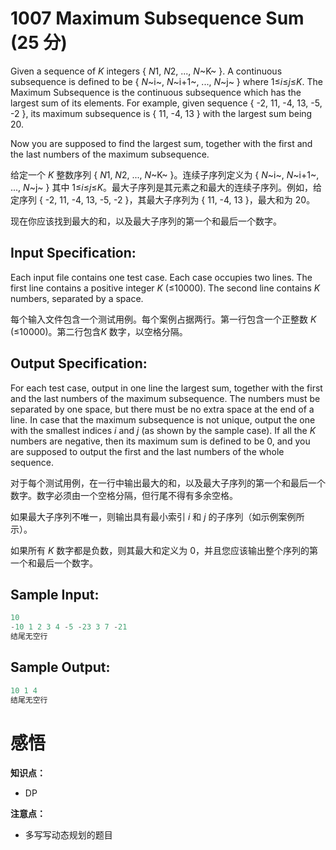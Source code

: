 # 1007 Maximum Subsequence Sum (25 分)

Given a sequence of *K* integers { *N*1, *N*2, ..., *N*~K~ }. A continuous subsequence is defined to be { *N*~i~, *N*~i+1~, ..., *N*~j~ } where 1≤*i*≤*j*≤*K*. The Maximum Subsequence is the continuous subsequence which has the largest sum of its elements. For example, given sequence { -2, 11, -4, 13, -5, -2 }, its maximum subsequence is { 11, -4, 13 } with the largest sum being 20.

Now you are supposed to find the largest sum, together with the first and the last numbers of the maximum subsequence.

给定一个 *K* 整数序列 { *N*1, *N*2, ..., *N*~K~ }。连续子序列定义为  { *N*~i~, *N*~i+1~, ..., *N*~j~ } 其中 1≤*i*≤*j*≤*K*。最大子序列是其元素之和最大的连续子序列。例如，给定序列 { -2, 11, -4, 13, -5, -2 }，其最大子序列为 { 11, -4, 13 }，最大和为 20。

现在你应该找到最大的和，以及最大子序列的第一个和最后一个数字。

## Input Specification:

Each input file contains one test case. Each case occupies two lines. The first line contains a positive integer *K* (≤10000). The second line contains *K* numbers, separated by a space.

每个输入文件包含一个测试用例。每个案例占据两行。第一行包含一个正整数 *K* (≤10000)。第二行包含*K* 数字，以空格分隔。

## Output Specification:

For each test case, output in one line the largest sum, together with the first and the last numbers of the maximum subsequence. The numbers must be separated by one space, but there must be no extra space at the end of a line. In case that the maximum subsequence is not unique, output the one with the smallest indices *i* and *j* (as shown by the sample case). If all the *K* numbers are negative, then its maximum sum is defined to be 0, and you are supposed to output the first and the last numbers of the whole sequence.

对于每个测试用例，在一行中输出最大的和，以及最大子序列的第一个和最后一个数字。数字必须由一个空格分隔，但行尾不得有多余空格。

如果最大子序列不唯一，则输出具有最小索引 *i* 和 *j* 的子序列（如示例案例所示）。

如果所有 *K* 数字都是负数，则其最大和定义为 0，并且您应该输出整个序列的第一个和最后一个数字。

## Sample Input:

```cpp
10
-10 1 2 3 4 -5 -23 3 7 -21
结尾无空行
```

## Sample Output:

```cpp
10 1 4
结尾无空行
```

# 感悟

**知识点：**

- DP

**注意点：**

- 多写写动态规划的题目
